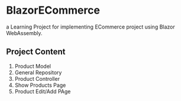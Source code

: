 # BlazorECommerce
a Learning Project for implementing ECommerce project using Blazor WebAssembly.

## Project Content
1. Product Model
2. General Repository
3. Product Controller
4. Show Products Page
5. Product Edit/Add PAge
